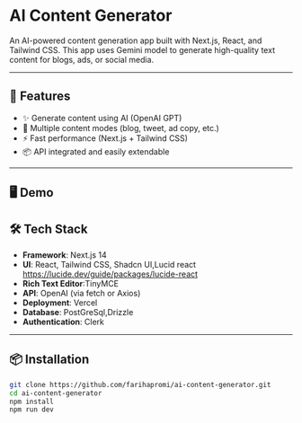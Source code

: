 #  AI Content Generator

An AI-powered content generation app built with Next.js, React, and Tailwind CSS. This app uses Gemini model to generate high-quality text content for blogs, ads, or social media.

---

## 🚀 Features

- ✨ Generate content using AI (OpenAI GPT)
- 💬 Multiple content modes (blog, tweet, ad copy, etc.)
- ⚡ Fast performance (Next.js + Tailwind CSS)
- 📦 API integrated and easily extendable

---

## 🖥️ Demo



## 🛠️ Tech Stack

- **Framework**: Next.js 14
- **UI**: React, Tailwind CSS, Shadcn UI,Lucid react https://lucide.dev/guide/packages/lucide-react
- **Rich Text Editor**:TinyMCE
- **API**: OpenAI (via fetch or Axios)
- **Deployment**: Vercel
- **Database**: PostGreSql,Drizzle
- **Authentication**: Clerk

---

## 📦 Installation

```bash
git clone https://github.com/farihapromi/ai-content-generator.git
cd ai-content-generator
npm install
npm run dev
